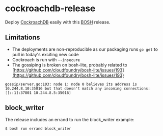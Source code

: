 # cockroachdb-release

Deploy [CockroachDB](https://github.com/cockroachdb/cockroach) easily with this [BOSH](http://docs.cloudfoundry.org/bosh/) release.

## Limitations

* The deployments are non-reproducible as our packaging runs `go get` to pull in today's exciting new code
* Cockroach is run with `--insecure`
* The gossiping is broken on bosh-lite, probably related to [https://github.com/cloudfoundry/bosh-lite/issues/193](https://github.com/cloudfoundry/bosh-lite/issues/193)

```
gossip/server.go:103: node 1: node 0 believes its address is
10.244.8.10:35016 but that doesn't match any incoming connections:
[[::1]:37801 10.244.8.5:35016]
```

## block_writer

The release includes an errand to run the block_writer example:

```
$ bosh run errand block_writer
```
